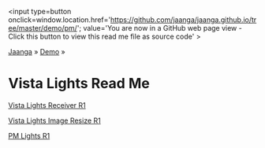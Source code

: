 ﻿<span style=display:none; >[You are now in a GitHub source code view - click this link to view Read Me file as a web page]( http://jaanga.github.io/demo/pm/index.html "View file as a web page." ) </span>
<input type=button onclick=window.location.href='https://github.com/jaanga/jaanga.github.io/tree/master/demo/pm/'; 
value='You are now in a GitHub web page view - Click this button to view this read me file as source code' >

[Jaanga]( http://jaanga.github.io ) » [Demo]( http://jaanga.github.io/demo/pm/  ) »

Vista Lights Read Me
===

[Vista Lights Receiver R1]( http://jaanga.github.io/demo/pm/vista-lights-receiver-r1.html )

[Vista Lights Image Resize R1]( http://jaanga.github.io/demo/pm/vista-lights-image-resize-r1.html )

[PM Lights R1]( http://jaanga.github.io/demo/pm/pm-lights-r1.html )